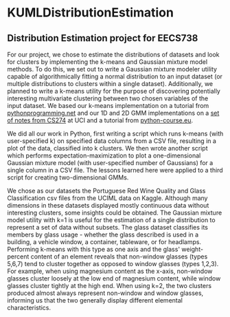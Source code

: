# KUMLDistributionEstimation
## Distribution Estimation project for EECS738


For our project, we chose to estimate the distributions of datasets and look for clusters by implementing the k-means and Gaussian mixture model methods.
To do this, we set out to write a Gaussian mixture modeler utility capable of algorithmically fitting a normal distribution to an input dataset (or multiple distributions to clusters within a single dataset).
Additionally, we planned to write a k-means utility for the purpose of discovering potentially interesting multivariate clustering between two chosen variables of the input dataset.
We based our k-means implementation on a tutorial from [pythonprogramming.net](https://pythonprogramming.net/k-means-from-scratch-machine-learning-tutorial/) and our 1D and 2D GMM implementations on a [set of notes from CS274](https://www.ics.uci.edu/~smyth/courses/cs274/notes/EMnotes.pdf) at UCI and a tutorial from [python-course.eu](https://www.python-course.eu/expectation_maximization_and_gaussian_mixture_models.php).

We did all our work in Python, first writing a script which runs k-means (with user-specified k) on specified data columns from a CSV file, resulting in a plot of the data, classified into k clusters. We then wrote another script which performs expectation-maximization to plot a one-dimensional Gaussian mixture model (with user-specified number of Gaussians) for a single column in a CSV file. The lessons learned here were applied to a third script for creating two-dimensional GMMs.

We chose as our datasets the Portuguese Red Wine Quality and Glass Classification csv files from the UCIML data on Kaggle. 
Although many dimensions in these datasets displayed mostly continuous data without interesting clusters, 
some insights could be obtained. The Gaussian mixture model utility with k=1 is useful for the estimation of a single distribution to represent a set of data without subsets.
The glass dataset classifies its members by glass usage -
whether the glass described is used in a building, a vehicle window, a container, tableware, or for headlamps.
Performing k-means with this type as one axis and the glass' weight-percent content of an element reveals 
that non-window glasses (types 5,6,7) tend to cluster together as opposed to window glasses (types 1,2,3).
For example, when using magnesium content as the x-axis, non-window glasses cluster loosely at the low end of magnesium content,
while window glasses cluster tightly at the high end. When using k=2, the two clusters produced almost always represent
non-window and window glasses, informing us that the two generally display different elemental characteristics.